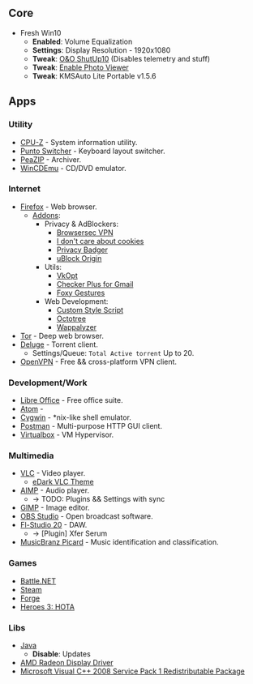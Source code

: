 ## Core
- Fresh Win10
  - __Enabled__: Volume Equalization
  - __Settings__: Display Resolution - 1920x1080
  - __Tweak__: [O&O ShutUp10](https://dl5.oo-software.com/files/ooshutup10/OOSU10.exe) (Disables telemetry and stuff)
  - __Tweak__: [Enable Photo Viewer](https://www.howtogeek.com/wp-content/uploads/2017/03/Activate-Windows-Photo-Viewer-on-Windows-10.zip)
  - __Tweak__: KMSAuto Lite Portable v1.5.6

## Apps
### Utility
- [CPU-Z](https://www.cpuid.com/softwares/cpu-z.html) - System information utility.
- [Punto Switcher](https://yandex.ru/soft/punto/) - Keyboard layout switcher.
- [PeaZIP](https://www.peazip.org/) - Archiver.
- [WinCDEmu](http://wincdemu.sysprogs.org/) - CD/DVD emulator.

### Internet
- [Firefox](https://www.mozilla.org/ru/firefox/download/thanks/) - Web browser.
  - [Addons](about:addons):
    - Privacy & AdBlockers:
      - [Browsersec VPN](https://addons.mozilla.org/ru/firefox/addon/browsec/)
      - [I don't care about cookies](https://addons.mozilla.org/ru/firefox/addon/i-dont-care-about-cookies/?src=search)
      - [Privacy Badger](https://addons.mozilla.org/ru/firefox/addon/privacy-badger17/)
      - [uBlock Origin](https://addons.mozilla.org/ru/firefox/addon/ublock-origin/)
    - Utils:
      - [VkOpt](https://vkopt.net/)
      - [Checker Plus for Gmail](https://addons.mozilla.org/ru/firefox/addon/checker-plus-gmail/)
      - [Foxy Gestures](https://addons.mozilla.org/ru/firefox/addon/foxy-gestures/)
    - Web Development:
      - [Custom Style Script](https://addons.mozilla.org/ru/firefox/addon/custom-style-script/)
      - [Octotree](https://addons.mozilla.org/ru/firefox/addon/octotree/)
      - [Wappalyzer](https://addons.mozilla.org/ru/firefox/addon/wappalyzer/)
- [Tor](https://www.torproject.org/download/) - Deep web browser.
- [Deluge](https://deluge-torrent.org/) - Torrent client.
  - Settings/Queue: `Total Active torrent` Up to 20.
- [OpenVPN](https://openvpn.net/community-downloads/) - Free && cross-platform VPN client.

### Development/Work
- [Libre Office](https://www.libreoffice.org/download/download/) - Free office suite.
- [Atom](https://atom.io/) - 
- [Cygwin](https://www.cygwin.com/setup-x86_64.exe) - *nix-like shell emulator.
- [Postman](https://www.getpostman.com/downloads/) - Multi-purpose HTTP GUI client.
- [Virtualbox](https://www.virtualbox.org/) - VM Hypervisor.

### Multimedia
- [VLC](https://www.videolan.org/vlc/index.ru.html) - Video player.
  - [eDark VLC Theme](https://www.videolan.org/vlc/download-skins2-go.php?url=eDark%20Vlc.vlt)
- [AIMP](http://ru.aimp.ru/?do=download) - Audio player.
  - -> TODO: Plugins && Settings with sync
- [GIMP](https://www.gimp.org/downloads/) - Image editor.
- [OBS Studio](https://obsproject.com/) - Open broadcast software.
- [Fl-Studio 20](https://www.image-line.com/flstudio/) - DAW.
  - -> [Plugin] Xfer Serum
- [MusicBranz Picard](https://picard.musicbrainz.org/) - Music identification and classification.

### Games
- [Battle.NET](https://www.blizzard.com/en-us/apps/battle.net/desktop)
- [Steam](https://store.steampowered.com/about/)
- [Forge](https://releases.cardforge.org/forge/forge-gui-desktop/)
- [Heroes 3: HOTA](http://download.h3hota.com/HotA_full_setup)

### Libs
- [Java](https://java.com/ru/download/)
  - __Disable__: Updates
- [AMD Radeon Display Driver](https://www.amd.com/en/support)
- [Microsoft Visual C++ 2008 Service Pack 1 Redistributable Package](https://www.microsoft.com/en-us/download/details.aspx?id=26368)
